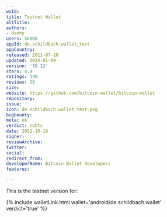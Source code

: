 ```yaml
---
wsId: 
title: Testnet Wallet
altTitle: 
authors:
- danny
users: 50000
appId: de.schildbach.wallet_test
appCountry: 
released: 2011-07-10
updated: 2024-01-09
version: '10.12'
stars: 4.4
ratings: 390
reviews: 26
size: 
website: https://github.com/bitcoin-wallet/bitcoin-wallet
repository: 
issue: 
icon: de.schildbach.wallet_test.png
bugbounty: 
meta: ok
verdict: nobtc
date: 2021-10-16
signer: 
reviewArchive: 
twitter: 
social: 
redirect_from: 
developerName: Bitcoin Wallet developers
features: 

---
```


This is the testnet version for: 

{% include walletLink.html wallet='android/de.schildbach.wallet' verdict='true' %}

